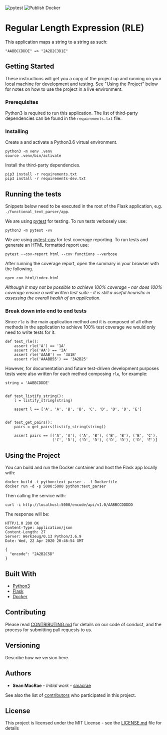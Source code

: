 ![pytest](https://github.com/macrae/functional-text-parser/workflows/pytest/badge.svg)
![Publish Docker](https://github.com/macrae/functional-text-parser/workflows/Publish%20Docker/badge.svg)

# Regular Length Expression (RLE)

This application maps a string to a string as such:

```
"AABBCCDDDE" => "2A2B2C3D1E"
```

## Getting Started

These instructions will get you a copy of the project up and running on your local machine for development and testing. See "Using the Project" below for notes on how to use the project in a live environment.

### Prerequisites

Python3 is required to run this application. The list of third-party dependencies can be found in the `requirements.txt` file.

### Installing

Create a and activate a Python3.6 virtual environment.

```
python3 -m venv .venv
source .venv/bin/activate
```

Install the third-party dependencies.

```
pip3 install -r requirements.txt
pip3 install -r requirements-dev.txt
```

## Running the tests

Snippets below need to be executed in the root of the Flask application, e.g. `./functional_text_parser/app`.

We are using [pytest](https://docs.pytest.org/en/2.9.1/getting-started.html) for testing. To run tests verbosely use:

```
python3 -m pytest -vv
```

We are using [pytest-cov](https://pytest-cov.readthedocs.io/en/latest/) for test coverage reporting. To run tests and generate an HTML formatted report use:

```
pytest --cov-report html --cov functions --verbose
```

After running the coverage report, open the summary in your browser with the following.

```
open cov_html/index.html
```

_Although it may not be possible to achieve 100% coverage - nor does 100% coverage ensure a well written test suite - it is still a useful heuristic in assessing the overall health of an application._

### Break down into end to end tests

Since `rle` is the main application method and it is composed of all other methods in the application to achieve 100% test coverage we would only need to write tests for it.

```
def test_rle():
    assert rle('A') == '1A'
    assert rle('AA') == '2A'
    assert rle('AAAB') == '3A1B'
    assert rle('AAABB55') == '3A2B25'
```

However, for documentation and future test-driven development purposes tests were also written for each method composing `rle`, for example:

```
string = 'AABBCDDDE'


def test_listify_string():
    l = listify_string(string)

    assert l == ['A', 'A', 'B', 'B', 'C', 'D', 'D', 'D', 'E']


def test_get_pairs():
    pairs = get_pairs(listify_string(string))

    assert pairs == [('A', 'A'), ('A', 'B'), ('B', 'B'), ('B', 'C'),
                     ('C', 'D'), ('D', 'D'), ('D', 'D'), ('D', 'E')]
```

## Using the Project

You can build and run the Docker container and host the Flask app locally with:

```
docker build -t python:text_parser . -f Dockerfile
docker run -d -p 5000:5000 python:text_parser
```

Then calling the service with:

```
curl -i http://localhost:5000/encode/api/v1.0/AABBCCDDDDD
```

The response will be:

```
HTTP/1.0 200 OK
Content-Type: application/json
Content-Length: 27
Server: Werkzeug/0.13 Python/3.6.9
Date: Wed, 22 Apr 2020 20:46:54 GMT

{
  "encode": "2A2B2C5D"
}
```

## Built With

* [Python3](https://docs.python.org/3/library/venv.html)
* [Flask](http://flask.pocoo.org/)
* [Docker](https://hub.docker.com/)

## Contributing

Please read [CONTRIBUTING.md](https://github.com/macrae/functional-text-parser/graphs/contributors) for details on our code of conduct, and the process for submitting pull requests to us.

## Versioning

Describe how we version here.

## Authors

* **Sean MacRae** - *Initial work* - [smacrae](https://github.com/macrae)

See also the list of [contributors](https://github.com/macrae/functional-text-parser/graphs/contributors) who participated in this project.

## License

This project is licensed under the MIT License - see the [LICENSE.md](https://google.com) file for details
